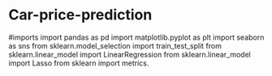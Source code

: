 # Car-price-prediction

#imports 
import pandas as pd
import matplotlib.pyplot as plt
import seaborn as sns
from sklearn.model_selection import train_test_split
from sklearn.linear_model import LinearRegression
from sklearn.linear_model import Lasso
from sklearn import metrics.
